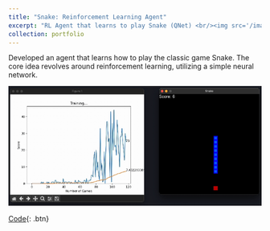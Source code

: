 ```yaml
---
title: "Snake: Reinforcement Learning Agent"
excerpt: "RL Agent that learns to play Snake (QNet) <br/><img src='/images/SnakeAI.png'>"
collection: portfolio
---
```

Developed an agent that learns how to play the classic game Snake. The core idea revolves around reinforcement learning, utilizing a simple neural network.

<img src='/images/SnakeGIF.gif?raw=true'>

[Code](https://github.com/ferdmartin/LearningLeap/tree/main/SnakeRL){: .btn}
